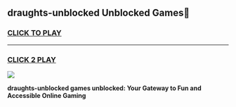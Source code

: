 
## draughts-unblocked Unblocked Games👋
<h3>
<a href="https://news.freeplayer.one?title=draughts-unblocked&ref=16F">CLICK TO PLAY</a></h3>
<hr>

<h3>
<a href="https://news.freeplayer.one?title=draughts-unblocked&ref=16F">CLICK 2 PLAY</a>
  
</h3>

<a href="https://news.freeplayer.one?title=draughts-unblocked&ref=16F/"><img src="https://clearcache.store/games.png"></a>


**draughts-unblocked games unblocked: Your Gateway to Fun and Accessible Online Gaming**
